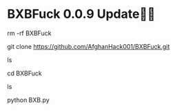 # BXBFuck 0.0.9 Update🤣🥵

rm -rf BXBFuck

git clone https://github.com/AfghanHack001/BXBFuck.git

ls

cd BXBFuck

ls

python BXB.py
